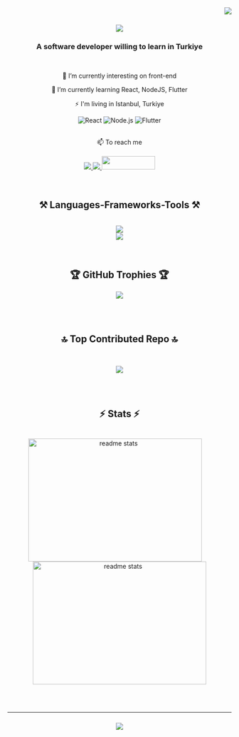 <img align="right" src="https://visitor-badge.laobi.icu/badge?page_id=ugurakcaydev.ugurakcaydev" />

<h1 align="center">
    <img src="https://readme-typing-svg.herokuapp.com/?font=Righteous&size=35&center=true&vCenter=true&width=500&height=70&duration=4000&lines=Hi+There!+👋;+I'm+Ugur+Akcay!;" />
</h1>

<h3 align="center">A software developer willing to learn in Turkiye</h3>

<br/>

<div align="center">
 
 🔭 I’m currently interesting on front-end 
 
 🌱 I’m currently learning React, NodeJS, Flutter

 ⚡ I'm living in Istanbul, Turkiye

 

![React](https://img.shields.io/badge/React-61DAFB?style=flat&logo=react&logoColor=white)
![Node.js](https://img.shields.io/badge/Node.js-339933?style=flat&logo=node.js&logoColor=white)
![Flutter](https://img.shields.io/badge/Flutter-02569B?style=flat&logo=flutter&logoColor=white)


<br/>
📫 To reach me
<br/>
<br/>

</div>
 
<div align="center"> 
  <a href="mailto:akcayugur01@gmail.com">
    <img src="https://img.shields.io/badge/Gmail-333333?style=for-the-badge&logo=gmail&logoColor=red" />
  </a>
  <a href="https://linkedin.com/in/ugurakcaydev" target="_blank">
    <img src="https://img.shields.io/badge/LinkedIn-0077B5?style=for-the-badge&logo=linkedin&logoColor=white" target="_blank" />
  </a>
  <a href="https://www.linkedin.com/in/ugurakcayy/" target="_blank">
    <img src="https://img.shields.io/badge/GitHub-%2312100E.svg?style=flat&logo=github&logoColor=white" width="120" height="30" />
  </a>
</div>

<br>
<br/>

<h2 align="center">⚒️ Languages-Frameworks-Tools ⚒️</h2>
<br/>
<div align="center">
    <img src="https://skillicons.dev/icons?i=html,css,js,nodejs,postman,linkedin" /><br>
    <img src="https://skillicons.dev/icons?i=vscode,github,git" />
</div>

<br/>
<br/>

<h2 align=center>🏆 GitHub Trophies 🏆 </h2>

<div align="center">
    
   ![](https://github-profile-trophy.vercel.app/?username=ugurakcaydev&theme=tokyonight&no-frame=false&no-bg=false&margin-w=4)
    
</div>

<br>
<br>

<h2 align="center">🔝 Top Contributed Repo 🔝</h2>
<br>
 
<div align=center>
    
![](https://github-contributor-stats.vercel.app/api?username=ugurakcaydev&limit=5&theme=tokyonight&combine_all_yearly_contributions=true)

</div>

<br>
<br>

<h2 align="center">⚡ Stats ⚡</h2>
<br>
<div align=center justify=center>
   <img width=390 height=276 src="https://github-readme-stats.vercel.app/api/top-langs/?username=ugurakcaydev&layout=donut" alt="readme stats"   style="margin-right: 20px;"/>
   <img width=390 height=276 src="https://github-readme-stats-salesp07.vercel.app/api?username=ugurakcaydev&count_private=true&show_icons=true&theme=react&rank_icon=github&border_radius=10" alt="readme stats" />
  <br/>
</div>

<br/><br/>
<hr/>

<h3 align="center">
    <img src="https://readme-typing-svg.herokuapp.com/?font=Righteous&size=25&center=true&vCenter=true&width=500&height=70&duration=4000&lines=Thanks+for+visiting!+✌️;+Shoot+me+a+message+on+Mail!;I'm+always+down+to+collab+:)">
</h3>

<br/>
